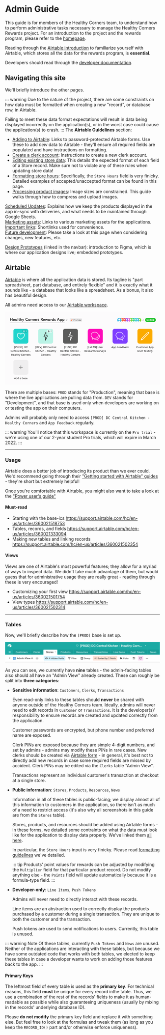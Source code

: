 # Admin Guide

This guide is for members of the Healthy Corners team, to understand how to perform administrative tasks necessary to manage the Healthy Corners Rewards project. For an introduction to the project and the rewards program, please refer to the [homepage](/#introduction).

Reading through the [Airtable introduction](#airtable) to familiarize yourself with Airtable, which stores all the data for the rewards program, is **essential**.

Developers should read through the [developer documentation](../shared/overview.md).

## Navigating this site

We'll briefly introduce the other pages.

::: warning
Due to the nature of the project, there are some constraints on how data must be formatted when creating a new "record", or database row, in Airtable.

Failing to meet these data format expectations will result in data being displayed incorrectly on the application(s), or in the worst case could cause the application(s) to crash.
:::
The **Airtable Guidelines** section:

- [Adding to Airtable](./forms.md): Links to password-protected Airtable forms. Use these to add _new_ data to Airtable - they'll ensure all required fields are populated and have instructions on formatting.
- [Create a clerk account](./newclerk.md): Instructions to create a new clerk account.
- [Editing existing store data](./stores.md): This details the expected format of each field of a Store record. Make sure not to violate any of these rules when updating store data!
- [Formatting store hours](./storehours.md): Specifically, the `Store Hours` field is very finicky. Detailed examples of accepted/unaccepted format can be found in this page.
- [Processing product images](./productimages.md): Image sizes are constrained. This guide walks through how to compress and upload images.

[Scheduled Updates](./scheduled-update.md): Explains how we keep the products displayed in the app in-sync with deliveries, and what needs to be maintained through Google Sheets.  
[Marketing assets](./marketingassets.md): Links to various marketing assets for the applications.  
[Important links](./links.md): Shortlinks used for convenience.  
[Future development](./future.md): Please take a look at this page when considering changes, new features, etc.

[Design Prototypes](../design.md) (linked in the navbar): introduction to Figma, which is where our application designs live; embedded prototypes.

## Airtable

[Airtable](https://airtable.com/) is where all the application data is stored. Its tagline is "part spreadsheet, part database, and entirely flexible" and it is exactly what it sounds like - a database that looks like a spreadsheet. As a bonus, it also has beautiful design.

All admins need access to our [Airtable workspace](https://airtable.com/invite/l?inviteId=invFPVCCPnoHZ0htX&inviteToken=8c4d57af33a94c6b1527d75df1f13c7ecb9a98b38ae3eb432700445e1fb2bc6d).

![Airtable workspace](../assets/intro/airtable-workspace.png)

There are multiple bases: `PROD` stands for "Production", meaning that base is where the live applications are pulling data from. `DEV` stands for "Development", and that base is used only when developers are working on or testing the app on their computers.

Admins will probably only need to access `[PROD] DC Central Kitchen - Healthy Corners` and `App Feedback` regularly.

::: warning
You'll notice that this workspace is currently on the `Pro trial` - we're using one of our 2-year student Pro trials, which will expire in March 2022.
:::

---

### Usage

Airtable does a better job of introducing its product than we ever could. We'd recommend going through their ["Getting started with Airtable" guides](https://support.airtable.com/hc/en-us/sections/360003922433) - they're short but extremely helpful!

Once you're comfortable with Airtable, you might also want to take a look at the ["Power user's guide"](https://support.airtable.com/hc/en-us/articles/360021500274-The-Airtable-power-user-s-guide)

#### Must-read

- Starting with the base-ics <https://support.airtable.com/hc/en-us/articles/360021518753>
- Tables, records, and fields <https://support.airtable.com/hc/en-us/articles/360021333094>
- Making new tables and linking records <https://support.airtable.com/hc/en-us/articles/360021502354>

#### Views

Views are one of Airtable's most powerful features; they allow for a myriad of ways to inspect data. We didn't take much advantage of them, but would guess that for administrative usage they are really great - reading through these is very encouraged!

- Customizing your first view <https://support.airtable.com/hc/en-us/articles/360021501754>
- View types <https://support.airtable.com/hc/en-us/articles/360021502314>

---

### Tables

Now, we'll briefly describe how the `[PROD]` base is set up.

![Airtable PROD](../assets/intro/airtable-prod.png)

As you can see, we currently have **nine** tables - the admin-facing tables also should all have an "Admin View" already created. These can roughly be split into **three categories**:

- **Sensitive information**: `Customers`, `Clerks`, `Transactions`

  Even read-only links to these tables should **never** be shared with anyone outside of the Healthy Corners team. Ideally, admins will never need to edit records in `Customer` or `Transactions`. It is the developer(s)' responsibility to ensure records are created and updated correctly from the application.

  Customer passwords are encrypted, but phone number and preferred name are exposed.

  Clerk PINs are exposed because they are simple 4-digit numbers, and set by admins - admins may modify these PINs in rare cases. New clerks should be created via [Airtable form](forms.md) - in general, it's best not to directly add new records in case some required fields are missed by accident. Clerk PINs may be edited via the `Clerks` table "Admin View".

  Transactions represent an individual customer's transaction at checkout at a single store.

- **Public information**: `Stores`, `Products`, `Resources`, `News`

  Information in all of these tables is public-facing; we display almost all of this information to customers in the application, so there isn't as much of a need to restrict access (it's also why all screenshots in this guide are from the `Stores` table).

  Stores, products, and resources should be added using Airtable forms - in these forms, we detailed some contraints on what the data must look like for the application to display data properly. We've linked them [all here](forms.md).

  In particular, the `Store Hours` input is very finicky. Please read [formatting guidelines](./storehours.md) we've detailed.

  ::: tip
  Products' point values for rewards can be adjusted by modifying the `Multiplier` field for that particular product record. Do not modify anything else - the `Points` field will update automatically because it is a formula-type field.
  :::

- **Developer-only**: `Line Items`, `Push Tokens`

  Admins will never need to directly interact with these records.

  Line items are an abstraction used to correctly display the products purchased by a customer during a single transaction. They are unique to both the customer and the transaction.

  Push tokens are used to send notifications to users. Currently, this table is unused.

::: warning Note
Of these tables, currently `Push Tokens` and `News` are unused. Neither of the applications are interacting with these tables, but because we have some outdated code that works with both tables, we elected to keep these tables in case a developer wants to work on adding those features back to the app.
:::

#### Primary Keys

The leftmost field of every table is used as the **primary key**. For technical reasons, this field **must** be unique for every record inthe table. Thus, we use a combination of the rest of the records' fields to make it as human-readable as possible while also guaranteeing uniqueness (usually by mixing in the records' underlying database ID).

Please **do not modify** the primary key field and replace it with something else. But feel free to look at the formulas and tweak them (as long as you keep the `RECORD_ID()` part and/or otherwise enforce uniqueness).
